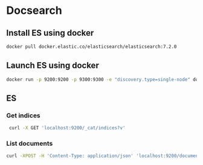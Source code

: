 # Docsearch

## Install ES using docker

```bash
docker pull docker.elastic.co/elasticsearch/elasticsearch:7.2.0
```

## Launch ES using docker 

```bash
docker run -p 9200:9200 -p 9300:9300 -e "discovery.type=single-node" docker.elastic.co/elasticsearch/elasticsearch:7.2.0
```

## ES

### Get indices

```bash
 curl -X GET 'localhost:9200/_cat/indices?v'
```

### List documents

```bash
curl -XPOST -H 'Content-Type: application/json' 'localhost:9200/documentation/_search?pretty'
```